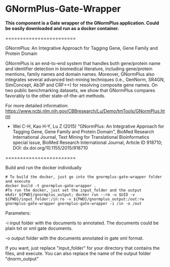 GNormPlus-Gate-Wrapper
========================

<b>This component is a Gate wrapper of the GNormPlus application.  Could be easily downloaded and run as a docker container.
</b>   

========================

GNormPlus: An Integrative Approach for Tagging Gene, Gene Family and Protein Domain

GNormPlus is an end-to-end system that handles both gene/protein name and identifier detection in biomedical literature, including gene/protein mentions, family names and domain names. Moreover, GNormPlus also integrates several advanced text-mining techniques (i.e., GenNorm, SR4GN, SimConcept, Ab3P and CRF++) for resolving composite gene names. On two public benchmarking datasets, we show that GNormPlus compares favorably to the other state-of-the-art methods. 

For more detailed information:
https://www.ncbi.nlm.nih.gov/CBBresearch/Lu/Demo/tmTools/GNormPlus.html

<ul>
<li>
Wei C-H, Kao H-Y, Lu Z (2015) "GNormPlus: An Integrative Approach for Tagging Gene, Gene Family and Protein Domain", BioMed Research International Journal, Text Mining for Translational Bioinformatics special issue, BioMed Research International Journal, Article ID 918710; DOI: dx.doi.org/10.1155/2015/918710
</li>
</ul>

========================

Build and run the docker individually
	
	# To build the docker, just go into the gnormplus-gate-wrapper folder and execute
	docker build -t gnormplus-gate-wrapper .
	#To run the docker, just set the input_folder and the output
	mkdir ${PWD}/gnormplus_output; docker run --rm -u $UID -v ${PWD}/input_folder:/in:ro -v ${PWD}/gnormplus_output:/out:rw gnormplus-gate-wrapper gnormplus-gate-wrapper -i /in -o /out
	
		
Parameters:
<p>
-i input folder with the documents to annotated. The documents could be plain txt or xml gate documents.
</p>
<p>
-o output folder with the documents annotated in gate xml format.
</p>

<p>If you want, just replace "input_folder" for your directory that contains the files, and execute. You can also replace the name of the output folder "dnorm_output"</p>
		
		
